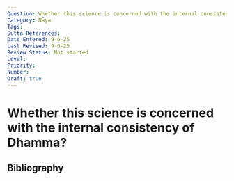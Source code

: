 ```yaml
---
Question: Whether this science is concerned with the internal consistency of Dhamma?
Category: Ñāya
Tags: 
Sutta References: 
Date Entered: 9-6-25
Last Revised: 9-6-25
Review Status: Not started
Level: 
Priority: 
Number: 
Draft: true
---
```


# Whether this science is concerned with the internal consistency of Dhamma?

## Bibliography

<!-- 

Notes:



-->